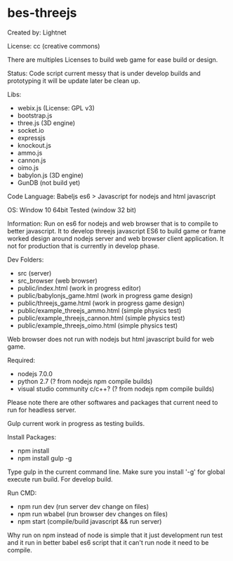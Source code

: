 # bes-threejs

Created by: Lightnet

License: cc (creative commons)

There are multiples Licenses to build web game for ease build or design.

Status: Code script current messy that is under develop builds and prototyping it will be update later be clean up.

Libs:
 * webix.js (License: GPL v3)
 * bootstrap.js
 * three.js (3D engine)
 * socket.io
 * expressjs
 * knockout.js
 * ammo.js
 * cannon.js
 * oimo.js
 * babylon.js (3D engine)
 * GunDB (not build yet)

Code Language: Babeljs es6 > Javascript for nodejs and html javascript

OS: Window 10 64bit Tested (window 32 bit)

Information: Run on es6 for nodejs and web browser that is to compile to better javascript. It to develop threejs javascript ES6 to build game or frame worked design around nodejs server and web browser client application. It not for production that is currently in develop phase.

Dev Folders:
 * src (server)
 * src_browser (web browser)
 * public/index.html (work in progress editor)
 * public/babylonjs_game.html (work in progress game design)
 * public/threejs_game.html (work in progress game design)
 * public/example_threejs_ammo.html (simple physics test)
 * public/example_threejs_cannon.html (simple physics test)
 * public/example_threejs_oimo.html (simple physics test)

 Web browser does not run with nodejs but html javascript build for web game.

Required:
 * nodejs 7.0.0
 * python 2.7 (? from nodejs npm compile builds)
 * visual studio community c/c++? (? from nodejs npm compile builds)

 Please note there are other softwares and packages that current need to run for headless server.

Gulp current work in progress as testing builds.

Install Packages:
 * npm install
 * npm install gulp -g

Type gulp in the current command line. Make sure you install '-g' for global execute run build. For develop build.

Run CMD:
 * npm run dev (run server dev change on files)
 * npm run wbabel (run browser dev changes on files)
 * npm start (compile/build javascript && run server)

Why run on npm instead of node is simple that it just development run test and it run in better babel es6 script that it can't run node it need to be compile.
